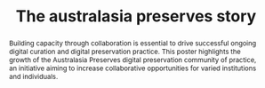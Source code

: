 ---
abstract: Building capacity through collaboration is essential to drive successful
  ongoing digital curation and digital preservation practice. This poster highlights
  the growth of the Australasia Preserves digital preservation community of practice,
  an initiative aiming to increase collaborative opportunities for varied institutions
  and individuals.
creators:
- Weatherburn, Jaye
date: null
document_url: https://services.phaidra.univie.ac.at/api/object/o:1079910/download
grand_parent: iPRES
institutions: []
keywords: []
landing_page_url: https://phaidra.univie.ac.at/o:1079910
language: eng
layout: publication
license: CC BY 4.0 International
notes_url: null
parent: iPRES 2019
publication_type: poster
size: 136832
slides_url: null
source_name: iPRES
stream_url: null
title: 'The australasia preserves story '
year: 2019
---